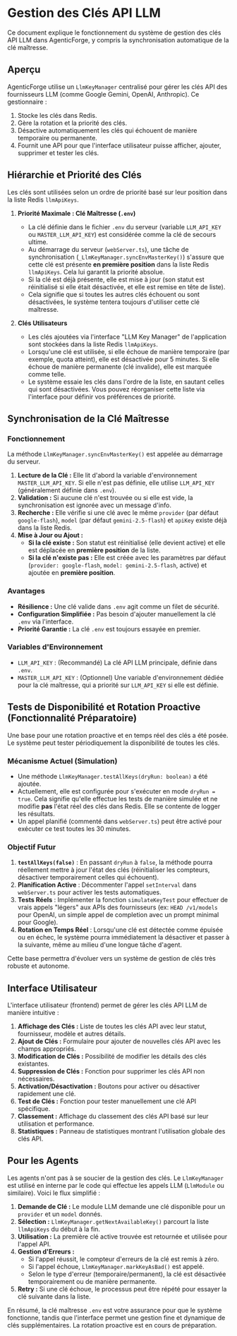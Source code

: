 # Gestion des Clés API LLM

Ce document explique le fonctionnement du système de gestion des clés API LLM dans AgenticForge, y compris la synchronisation automatique de la clé maîtresse.

## Aperçu

AgenticForge utilise un `LlmKeyManager` centralisé pour gérer les clés API des fournisseurs LLM (comme Google Gemini, OpenAI, Anthropic). Ce gestionnaire :

1.  Stocke les clés dans Redis.
2.  Gère la rotation et la priorité des clés.
3.  Désactive automatiquement les clés qui échouent de manière temporaire ou permanente.
4.  Fournit une API pour que l'interface utilisateur puisse afficher, ajouter, supprimer et tester les clés.

## Hiérarchie et Priorité des Clés

Les clés sont utilisées selon un ordre de priorité basé sur leur position dans la liste Redis `llmApiKeys`.

1.  **Priorité Maximale : Clé Maîtresse (`.env`)**
    *   La clé définie dans le fichier `.env` du serveur (variable `LLM_API_KEY` ou `MASTER_LLM_API_KEY`) est considérée comme la clé de secours ultime.
    *   Au démarrage du serveur (`webServer.ts`), une tâche de synchronisation (`_LlmKeyManager.syncEnvMasterKey()`) s'assure que cette clé est présente **en première position** dans la liste Redis `llmApiKeys`. Cela lui garantit la priorité absolue.
    *   Si la clé est déjà présente, elle est mise à jour (son statut est réinitialisé si elle était désactivée, et elle est remise en tête de liste).
    *   Cela signifie que si toutes les autres clés échouent ou sont désactivées, le système tentera toujours d'utiliser cette clé maîtresse.

2.  **Clés Utilisateurs**
    *   Les clés ajoutées via l'interface "LLM Key Manager" de l'application sont stockées dans la liste Redis `llmApiKeys`.
    *   Lorsqu'une clé est utilisée, si elle échoue de manière temporaire (par exemple, quota atteint), elle est désactivée pour 5 minutes. Si elle échoue de manière permanente (clé invalide), elle est marquée comme telle.
    *   Le système essaie les clés dans l'ordre de la liste, en sautant celles qui sont désactivées. Vous pouvez réorganiser cette liste via l'interface pour définir vos préférences de priorité.

## Synchronisation de la Clé Maîtresse

### Fonctionnement

La méthode `LlmKeyManager.syncEnvMasterKey()` est appelée au démarrage du serveur.

1.  **Lecture de la Clé :** Elle lit d'abord la variable d'environnement `MASTER_LLM_API_KEY`. Si elle n'est pas définie, elle utilise `LLM_API_KEY` (généralement définie dans `.env`).
2.  **Validation :** Si aucune clé n'est trouvée ou si elle est vide, la synchronisation est ignorée avec un message d'info.
3.  **Recherche :** Elle vérifie si une clé avec le même `provider` (par défaut `google-flash`), `model` (par défaut `gemini-2.5-flash`) et `apiKey` existe déjà dans la liste Redis.
4.  **Mise à Jour ou Ajout :**
    *   **Si la clé existe :** Son statut est réinitialisé (elle devient active) et elle est déplacée en **première position** de la liste.
    *   **Si la clé n'existe pas :** Elle est créée avec les paramètres par défaut (`provider: google-flash`, `model: gemini-2.5-flash`, active) et ajoutée en **première position**.

### Avantages

*   **Résilience :** Une clé valide dans `.env` agit comme un filet de sécurité.
*   **Configuration Simplifiée :** Pas besoin d'ajouter manuellement la clé `.env` via l'interface.
*   **Priorité Garantie :** La clé `.env` est toujours essayée en premier.

### Variables d'Environnement

*   `LLM_API_KEY` : (Recommandé) La clé API LLM principale, définie dans `.env`.
*   `MASTER_LLM_API_KEY` : (Optionnel) Une variable d'environnement dédiée pour la clé maîtresse, qui a priorité sur `LLM_API_KEY` si elle est définie.

## Tests de Disponibilité et Rotation Proactive (Fonctionnalité Préparatoire)

Une base pour une rotation proactive et en temps réel des clés a été posée. Le système peut tester périodiquement la disponibilité de toutes les clés.

### Mécanisme Actuel (Simulation)

*   Une méthode `LlmKeyManager.testAllKeys(dryRun: boolean)` a été ajoutée.
*   Actuellement, elle est configurée pour s'exécuter en mode `dryRun = true`. Cela signifie qu'elle effectue les tests de manière simulée et ne modifie **pas** l'état réel des clés dans Redis. Elle se contente de logger les résultats.
*   Un appel planifié (commenté dans `webServer.ts`) peut être activé pour exécuter ce test toutes les 30 minutes.

### Objectif Futur

1.  **`testAllKeys(false)`** : En passant `dryRun` à `false`, la méthode pourra réellement mettre à jour l'état des clés (réinitialiser les compteurs, désactiver temporairement celles qui échouent).
2.  **Planification Active** : Décommenter l'appel `setInterval` dans `webServer.ts` pour activer les tests automatiques.
3.  **Tests Réels** : Implémenter la fonction `simulateKeyTest` pour effectuer de vrais appels "légers" aux APIs des fournisseurs (ex: `HEAD /v1/models` pour OpenAI, un simple appel de completion avec un prompt minimal pour Google).
4.  **Rotation en Temps Réel** : Lorsqu'une clé est détectée comme épuisée ou en échec, le système pourra immédiatement la désactiver et passer à la suivante, même au milieu d'une longue tâche d'agent.

Cette base permettra d'évoluer vers un système de gestion de clés très robuste et autonome.

## Interface Utilisateur

L'interface utilisateur (frontend) permet de gérer les clés API LLM de manière intuitive :

1.  **Affichage des Clés :** Liste de toutes les clés API avec leur statut, fournisseur, modèle et autres détails.
2.  **Ajout de Clés :** Formulaire pour ajouter de nouvelles clés API avec les champs appropriés.
3.  **Modification de Clés :** Possibilité de modifier les détails des clés existantes.
4.  **Suppression de Clés :** Fonction pour supprimer les clés API non nécessaires.
5.  **Activation/Désactivation :** Boutons pour activer ou désactiver rapidement une clé.
6.  **Test de Clés :** Fonction pour tester manuellement une clé API spécifique.
7.  **Classement :** Affichage du classement des clés API basé sur leur utilisation et performance.
8.  **Statistiques :** Panneau de statistiques montrant l'utilisation globale des clés API.

## Pour les Agents

Les agents n'ont pas à se soucier de la gestion des clés. Le `LlmKeyManager` est utilisé en interne par le code qui effectue les appels LLM (`LlmModule` ou similaire). Voici le flux simplifié :

1.  **Demande de Clé :** Le module LLM demande une clé disponible pour un `provider` et un `model` donnés.
2.  **Sélection :** `LlmKeyManager.getNextAvailableKey()` parcourt la liste `llmApiKeys` du début à la fin.
3.  **Utilisation :** La première clé active trouvée est retournée et utilisée pour l'appel API.
4.  **Gestion d'Erreurs :**
    *   Si l'appel réussit, le compteur d'erreurs de la clé est remis à zéro.
    *   Si l'appel échoue, `LlmKeyManager.markKeyAsBad()` est appelé.
    *   Selon le type d'erreur (temporaire/permanent), la clé est désactivée temporairement ou de manière permanente.
5.  **Retry :** Si une clé échoue, le processus peut être répété pour essayer la clé suivante dans la liste.

En résumé, la clé maîtresse `.env` est votre assurance pour que le système fonctionne, tandis que l'interface permet une gestion fine et dynamique de clés supplémentaires. La rotation proactive est en cours de préparation.